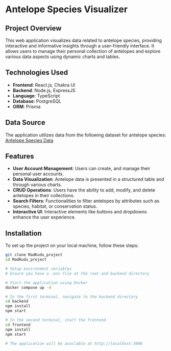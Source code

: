 # Antelope Species Visualizer

## Project Overview
This web application visualizes data related to antelope species, providing interactive and informative insights through a user-friendly interface. It allows users to manage their personal collection of antelopes and explore various data aspects using dynamic charts and tables.

## Technologies Used
- **Frontend**: React.js, Chakra UI
- **Backend**: Node.js, ExpressJS
- **Language**: TypeScript
- **Database**: PostgreSQL
- **ORM**: Prisma

## Data Source
The application utilizes data from the following dataset for antelope species: [Antelope Species Data](https://work-sample-mk-fs.s3-us-west-2.amazonaws.com/species.json)

## Features
- **User Account Management**: Users can create, and manage their personal user accounts.
- **Data Visualization**: Antelope data is presented in a structured table and through various charts.
- **CRUD Operations**: Users have the ability to add, modify, and delete antelopes in their collections.
- **Search Filters**: Functionalities to filter antelopes by attributes such as species, habitat, or conservation status.
- **Interactive UI**: Interactive elements like buttons and dropdowns enhance the user experience.

## Installation
To set up the project on your local machine, follow these steps:

```bash
git clone MadKudu_project
cd MadKudu_project

# Setup environment variables
# Ensure you have a .env file at the root and backend directory

# Start the application using Docker
docker compose up -d

# In the first terminal, navigate to the backend directory
cd backend
npm install
npm start

# In the second terminal, start the frontend
cd frontend
npm install
npm start

# The application will be available at http://localhost:3000
```
